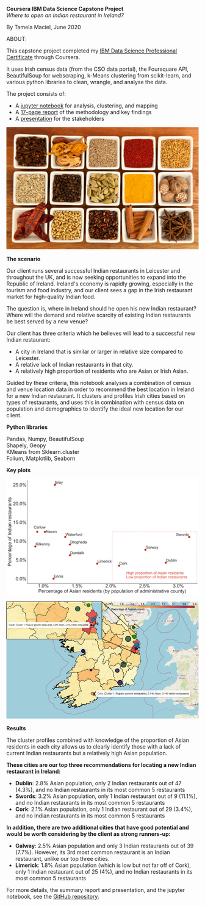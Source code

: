**Coursera IBM Data Science Capstone Project**  
*Where to open an Indian restaurant in Ireland?* 

By Tamela Maciel, June 2020

ABOUT:

This capstone project completed my [IBM Data Science Professional Certificate](https://www.youracclaim.com/badges/c8c31d0a-d9d9-447c-bd4f-83859df6a4f1/linked_in_profile) through Coursera.

It uses Irish census data (from the CSO data portal), the Foursquare API, BeautifulSoup for webscraping, k-Means clustering from scikit-learn, and various python libraries to clean, wrangle, and analyse the data.

The project consists of:  
* A [jupyter notebook](https://github.com/tamelamaciel/capstone-IBM-Data-Science/blob/master/Capstone%20Project%20-%20IBM%20Data%20Science%20course.ipynb) for analysis, clustering, and mapping
* A [17-page report](/pdf/presentation.pdf) of the methodology and key findings
* A [presentation](/pdf/report.pdf) for the stakeholders

![alt text](https://raw.githubusercontent.com/tamelamaciel/capstone-IBM-Data-Science/master/report/images/Indian_Spices.jpg "indian spices")

**The scenario**  

Our client runs several successful Indian restaurants in Leicester and throughout the UK, and is now seeking opportunities to expand into the Republic of Ireland. Ireland's economy is rapidly growing, especially in the tourism and food industry, and our client sees a gap in the Irish restaurant market for high-quality Indian food. 

The question is, where in Ireland should he open his new Indian restaurant? Where will the demand and relative scarcity of existing Indian restaurants be best served by a new venue?

Our client has three criteria which he believes will lead to a successful new Indian restaurant:
- A city in Ireland that is similar or larger in relative size compared to Leicester.
- A relative lack of Indian restaurants in that city.
- A relatively high proportion of residents who are Asian or Irish Asian.

Guided by these criteria, this notebook analyses a combination of census and venue location data in order to recommend the best location in Ireland for a new Indian restaurant. It clusters and profiles Irish cities based on types of restaurants, and uses this in combination with census data on population and demographics to identify the ideal new location for our client.

**Python libraries**

Pandas, Numpy, BeautifulSoup  
Shapely, Geopy  
KMeans from Sklearn.cluster  
Folium, Matplotlib, Seaborn  

**Key plots**

![alt text](https://raw.githubusercontent.com/tamelamaciel/capstone-IBM-Data-Science/master/report/images/percentage_asian_vs_indian_restaurants_scatterplot.png "scatter plot")

![alt text](https://raw.githubusercontent.com/tamelamaciel/capstone-IBM-Data-Science/master/report/images/final_cluster_map_inset.png "final choropleth")

**Results**

The cluster profiles combined with knowledge of the proportion of Asian residents in each city allows us to clearly identify those with a lack of current Indian restaurants but a relatively high Asian population. 

**These cities are our top three recommendations for locating a new Indian restaurant in Ireland:**

- **Dublin**: 2.8% Asian population, only 2 Indian restaurants out of 47 (4.3%), and no Indian restaurants in its most common 5 restaurants
- **Swords**: 3.2% Asian population, only 1 Indian restaurant out of 9 (11.1%), and no Indian restaurants in its most common 5 restaurants
- **Cork**: 2.1% Asian population, only 1 Indian restaurant out of 29 (3.4%), and no Indian restaurants in its most common 5 restaurants

**In addition, there are two additional cities that have good potential and would be worth considering by the client as strong runners-up:**

- **Galway**: 2.5% Asian population and only 3 Indian restaurants out of 39 (7.7%). However, its 3rd most common restaurant is an Indian restaurant, unlike our top three cities.
- **Limerick**: 1.8% Asian population (which is low but not far off of Cork), only 1 Indian restaurant out of 25 (4%), and no Indian restaurants in its most common 5 restaurants

For more details, the summary report and presentation, and the jupyter notebook, see the [GitHub repository](https://github.com/tamelamaciel/capstone-IBM-Data-Science).
